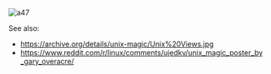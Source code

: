 ![a47](https://github.com/Aterfax/unix-magic-poster/assets/8648058/3385dab2-c52d-4e92-8512-1325f8033104)


See also: 

* https://archive.org/details/unix-magic/Unix%20Views.jpg
* https://www.reddit.com/r/linux/comments/ujedkv/unix_magic_poster_by_gary_overacre/
